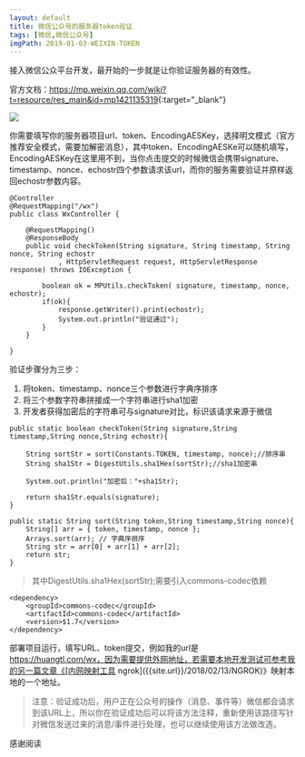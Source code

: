 ```yaml
---
layout: default
title: 微信公众号的服务器token验证
tags: [微信,微信公众号]
imgPath: 2019-01-03-WEIXIN-TOKEN
---
```

接入微信公众平台开发，最开始的一步就是让你验证服务器的有效性。  

官方文档：<https://mp.weixin.qq.com/wiki?t=resource/res_main&id=mp1421135319>{:target="_blank"}

![]({{site.url}}{{site.post-img-dir}}/{{page.imgPath}}/server-config.jpg)

你需要填写你的服务器项目url、token、EncodingAESKey，选择明文模式（官方推荐安全模式，需要加解密消息），其中token、EncodingAESKe可以随机填写，EncodingAESKey在这里用不到，当你点击提交的时候微信会携带signature、timestamp、nonce、echostr四个参数请求该url，而你的服务需要验证并原样返回echostr参数内容。

```
@Controller
@RequestMapping("/wx")
public class WxController {

    @RequestMapping()
    @ResponseBody
    public void checkToken(String signature, String timestamp, String nonce, String echostr
    		, HttpServletRequest request, HttpServletResponse response) throws IOException {
        
        boolean ok = MPUtils.checkToken( signature, timestamp, nonce, echostr);
        if(ok){
            response.getWriter().print(echostr);
            System.out.println("验证通过");
        }
    }

} 
```
验证步骤分为三步：
1. 将token、timestamp、nonce三个参数进行字典序排序
2. 将三个参数字符串拼接成一个字符串进行sha1加密
3. 开发者获得加密后的字符串可与signature对比，标识该请求来源于微信

```
public static boolean checkToken(String signature,String timestamp,String nonce,String echostr){

    String sortStr = sort(Constants.TOKEN, timestamp, nonce);//排序串
    String sha1Str = DigestUtils.sha1Hex(sortStr);//sha1加密串

    System.out.println("加密后："+sha1Str);

    return sha1Str.equals(signature);
}	

public static String sort(String token,String timestamp,String nonce){
    String[] arr = { token, timestamp, nonce };
    Arrays.sort(arr); // 字典序排序
    String str = arr[0] + arr[1] + arr[2];
    return str;
}
```
> 其中DigestUtils.sha1Hex(sortStr);需要引入commons-codec依赖  

```
<dependency>
	<groupId>commons-codec</groupId>
	<artifactId>commons-codec</artifactId>
	<version>$1.7</version>
</dependency>
```
部署项目运行，填写URL、token提交，例如我的url是 https://huangtl.com/wx，因为需要提供外网地址，若需要本地开发测试可参考我的另一篇文章《[内网映射工具 ngrok]({{site.url}}/2018/02/13/NGROK)》映射本地的一个地址。
> 注意：验证成功后，用户正在公众号的操作（消息、事件等）微信都会请求到该URL上，所以你在验证成功后可以将该方法注释，重新使用该路径写针对微信发送过来的消息/事件进行处理，也可以继续使用该方法做改造。

感谢阅读